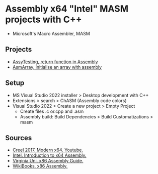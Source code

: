 # Assembly x64 "Intel" MASM projects with C++
- Microsoft's Macro Assembler, MASM

## Projects
- [AssyTesting, return function in Assembly]()
- [AsmArray, initialise an array with assembly]()



## Setup
- MS Visual Studio 2022 installer > Desktop development with C++
- Extensions > search > ChASM (Assembly code colors)
- Visual Studio 2022 > Create a new project > Empty Project
	- Create files .c or.cpp and .asm
	- Assembly build: Build Dependencies > Build Customatizations > masm

	
## Sources
- [Creel 2017. Modern x64. Youtube.](https://www.youtube.com/watch?v=rxsBghsrvpI&t)
- [Intel. Introduction to x64 Assembly.](https://www.intel.com/content/dam/develop/external/us/en/documents/introduction-to-x64-assembly-181178.pdf)
- [Virginia Uni. x86 Assembly Guide.](https://www.cs.virginia.edu/~evans/cs216/guides/x86.html)
- [WikiBooks. x86 Assembly.](https://en.wikibooks.org/wiki/X86_Assembly)